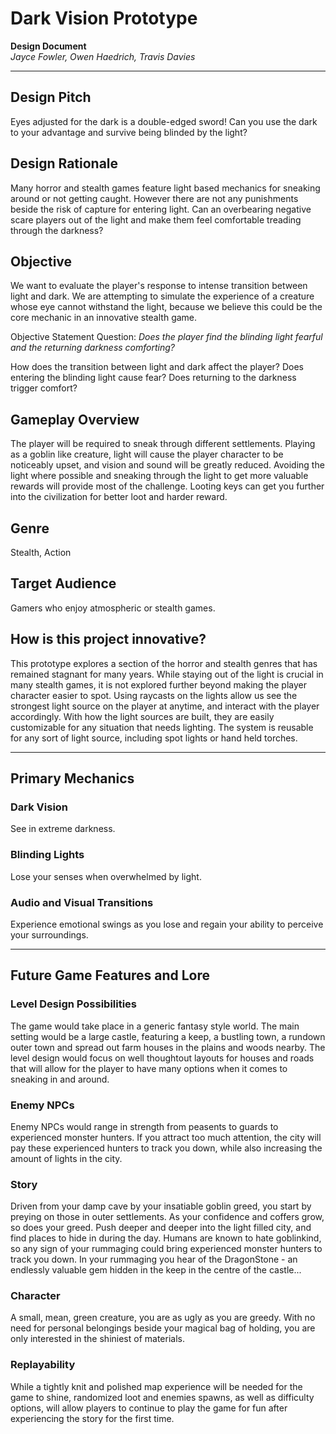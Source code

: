 # Dark Vision Prototype

**Design Document**  
*Jayce Fowler, Owen Haedrich, Travis Davies*  

---

## Design Pitch

Eyes adjusted for the dark is a double-edged sword! Can you use the dark to your advantage and survive being blinded by the light? 

## Design Rationale
Many horror and stealth games feature light based mechanics for sneaking around or not getting caught. However there are not any punishments beside the risk of capture for entering light. Can an overbearing negative scare players out of the light and make them feel comfortable treading through the darkness?

## Objective
We want to evaluate the player's response to intense transition between light and dark. We are attempting to simulate the experience of a creature whose eye cannot withstand the light, because we believe this could be the core mechanic in an innovative stealth game.

Objective Statement Question: *Does the player find the blinding light fearful and the returning darkness comforting?*

How does the transition between light and dark affect the player? Does entering the blinding light cause fear? Does returning to the darkness trigger comfort?

## Gameplay Overview
The player will be required to sneak through different settlements. Playing as a goblin like creature, light will cause the player character to be noticeably upset, and vision and sound will be greatly reduced. Avoiding the light where possible and sneaking through the light to get more valuable rewards will provide most of the challenge. Looting keys can get you further into the civilization for better loot and harder reward.

## Genre
Stealth, Action

## Target Audience
Gamers who enjoy atmospheric or stealth games.

## How is this project innovative?
This prototype explores a section of the horror and stealth genres that has remained stagnant for many years. While staying out of the light is crucial in many stealth games, it is not explored further beyond making the player character easier to spot. Using raycasts on the lights allow us see the strongest light source on the player at anytime, and interact with the player accordingly. With how the light sources are built, they are easily customizable for any situation that needs lighting. The system is reusable for any sort of light source, including spot lights or hand held torches.

---

## Primary Mechanics

### Dark Vision
See in extreme darkness.

### Blinding Lights
Lose your senses when overwhelmed by light.

### Audio and Visual Transitions
Experience emotional swings as you lose and regain your ability to perceive your surroundings.

---

## Future Game Features and Lore

### Level Design Possibilities
The game would take place in a generic fantasy style world. The main setting would be a large castle, featuring a keep, a bustling town, a rundown outer town and spread out farm houses in the plains and woods nearby. The level design would focus on well thoughtout layouts for houses and roads that will allow for the player to have many options when it comes to sneaking in and around.

### Enemy NPCs
Enemy NPCs would range in strength from peasents to guards to experienced monster hunters. If you attract too much attention, the city will pay these experienced hunters to track you down, while also increasing the amount of lights in the city.

### Story
Driven from your damp cave by your insatiable goblin greed, you start by preying on those in outer settlements. As your confidence and coffers grow, so does your greed. Push deeper and deeper into the light filled city, and find places to hide in during the day. Humans are known to hate goblinkind, so any sign of your rummaging could bring experienced monster hunters to track you down. In your rummaging you hear of the DragonStone - an endlessly valuable gem hidden in the keep in the centre of the castle...

### Character
A small, mean, green creature, you are as ugly as you are greedy. With no need for personal belongings beside your magical bag of holding, you are only interested in the shiniest of materials.

### Replayability
While a tightly knit and polished map experience will be needed for the game to shine, randomized loot and enemies spawns, as well as difficulty options, will allow players to continue to play the game for fun after experiencing the story for the first time.


